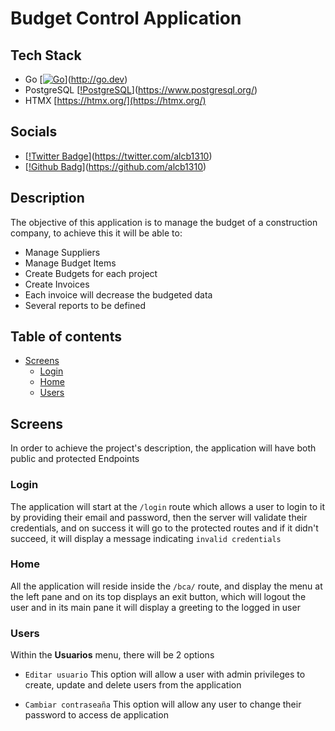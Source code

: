 # Budget Control Application

## Tech Stack

- Go [[![Go](https://img.shields.io/badge/Go-00ADD8?style=for-the-badge&logo=go&logoColor=white)](https://golang.org/)](http://go.dev)
- PostgreSQL [[!PostgreSQL](https://img.shields.io/badge/PostgreSQL-316192?style=for-the-badge&logo=postgresql&logoColor=white)](https://www.postgresql.org/)
- HTMX [https://htmx.org/](https://htmx.org/)

## Socials

- [[!Twitter Badge](https://img.shields.io/twitter/follow/username.svg?style=social&label=Follow)](https://twitter.com/alcb1310)
- [[!Github Badg](https://img.shields.io/badge/GitHub-100000?style=for-the-badge&logo=github&logoColor=white)](https://github.com/alcb1310)

## Description

The objective of this application is to manage the budget of a construction company, to achieve this it will be able to:

- Manage Suppliers
- Manage Budget Items
- Create Budgets for each project
- Create Invoices
- Each invoice will decrease the budgeted data
- Several reports to be defined

## Table of contents

- [Screens](#screens)
    - [Login](#login)
    - [Home](#home)
    - [Users](#users)

## Screens

In order to achieve the project's description, the application will have both public and protected Endpoints

### Login

The application will start at the `/login` route which allows a user to login to it by providing their email and password, then the
server will validate their credentials, and on success it will go to the protected routes and if it didn't succeed, it will display
a message indicating `invalid credentials`

### Home

All the application will reside inside the `/bca/` route, and display the menu at the left pane and on its top displays an exit button,
which will logout the user and in its main pane it will display a greeting to the logged in user

### Users

Within the **Usuarios** menu, there will be 2 options

- `Editar usuario`
This option will allow a user with admin privileges to create, update and delete users from the application

- `Cambiar contraseaña`
This option will allow any user to change their password to access de application
